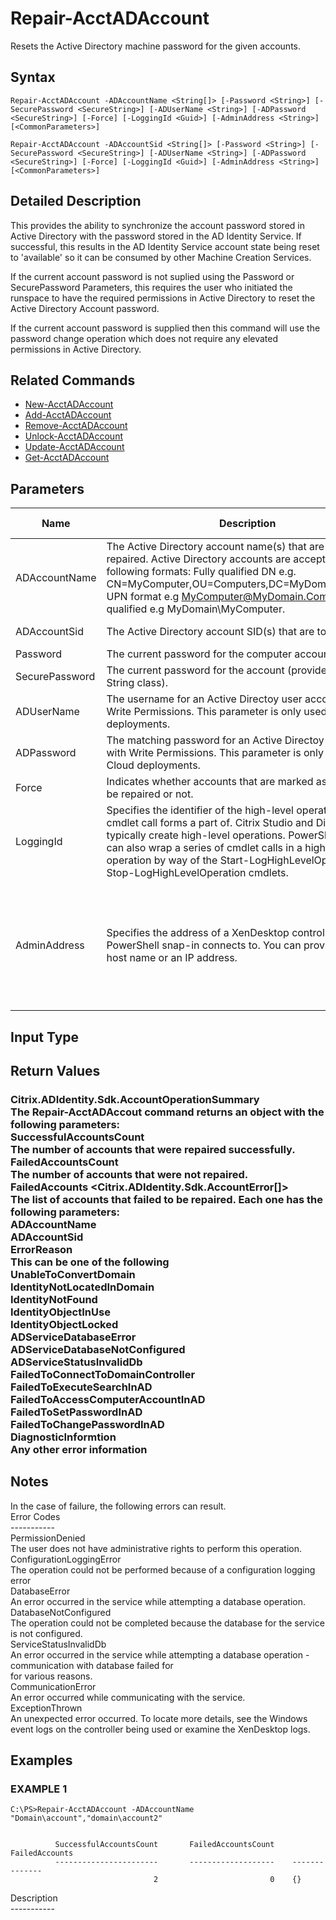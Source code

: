 ﻿# Repair-AcctADAccount

   Resets the Active Directory machine password for the given accounts.

## Syntax
```
Repair-AcctADAccount -ADAccountName <String[]> [-Password <String>] [-SecurePassword <SecureString>] [-ADUserName <String>] [-ADPassword <SecureString>] [-Force] [-LoggingId <Guid>] [-AdminAddress <String>] [<CommonParameters>]

Repair-AcctADAccount -ADAccountSid <String[]> [-Password <String>] [-SecurePassword <SecureString>] [-ADUserName <String>] [-ADPassword <SecureString>] [-Force] [-LoggingId <Guid>] [-AdminAddress <String>] [<CommonParameters>]
```

## Detailed Description
   This provides the ability to synchronize the account password stored in Active Directory with the password stored in the AD Identity Service.  If successful, this results in the AD Identity Service account state being reset to 'available' so it can be consumed by other Machine Creation Services.

If the current account password is not suplied using the Password or SecurePassword Parameters, this requires the user who initiated the runspace to have the required permissions in Active Directory to reset the Active Directory Account password.

If the current account password is supplied then this command will use the password change operation which does not require any elevated permissions in Active Directory.

## Related Commands
  * [New-AcctADAccount](New-AcctADAccount/)
  * [Add-AcctADAccount](Add-AcctADAccount/)
  * [Remove-AcctADAccount](Remove-AcctADAccount/)
  * [Unlock-AcctADAccount](Unlock-AcctADAccount/)
  * [Update-AcctADAccount](Update-AcctADAccount/)
  * [Get-AcctADAccount](Get-AcctADAccount/)
## Parameters

| Name   | Description | Required? | Pipeline Input | Default Value |
| --- | --- | --- | --- | --- |
| ADAccountName | The Active Directory account name(s) that are to be repaired. Active Directory accounts are accepted in the following formats: Fully qualified DN e.g. CN=MyComputer,OU=Computers,DC=MyDomain,DC=Com; UPN format e.g MyComputer@MyDomain.Com; Domain qualified e.g MyDomain\MyComputer. | true | false |  |
| ADAccountSid | The Active Directory account SID(s) that are to be repaired. | true | true (ByPropertyName) |  |
| Password | The current  password for the computer account. | false | false |  |
| SecurePassword | The current password for the account (provided in a Secure String class). | false | false |  |
| ADUserName | The username for an Active Directoy user account with Write Permissions. This parameter is only used in Cloud deployments. | false | false |  |
| ADPassword | The matching password for an Active Directoy user account with Write Permissions. This parameter is only used in Cloud deployments. | false | false |  |
| Force | Indicates whether accounts that are marked as 'in-use' can be repaired or not. | false | false |  |
| LoggingId | Specifies the identifier of the high-level operation this cmdlet call forms a part of. Citrix Studio and Director typically create high-level operations. PowerShell scripts can also wrap a series of cmdlet calls in a high-level operation by way of the Start-LogHighLevelOperation and Stop-LogHighLevelOperation cmdlets. | false | false |  |
| AdminAddress | Specifies the address of a XenDesktop controller that the PowerShell snap-in connects to.  You can provide this as a host name or an IP address. | false | false | LocalHost. Once a value is provided by any cmdlet, this value becomes the default. |

## Input Type
### 
   
## Return Values
### Citrix.ADIdentity.Sdk.AccountOperationSummary<br>    The Repair-AcctADAccout command returns an object with the following parameters:<br>    SuccessfulAccountsCount <int><br>        The number of accounts that were repaired successfully.<br>    FailedAccountsCount <int><br>        The number of accounts that were not repaired.<br>    FailedAccounts <Citrix.ADIdentity.Sdk.AccountError[]><br>        The list of accounts that failed to be repaired.  Each one has the following parameters:<br>            ADAccountName <string><br>            ADAccountSid <String><br>            ErrorReason <ADIdentityStatus><br>              This can be one of the following<br>              UnableToConvertDomain<br>              IdentityNotLocatedInDomain<br>              IdentityNotFound<br>              IdentityObjectInUse<br>              IdentityObjectLocked<br>              ADServiceDatabaseError<br>              ADServiceDatabaseNotConfigured<br>              ADServiceStatusInvalidDb<br>              FailedToConnectToDomainController<br>              FailedToExecuteSearchInAD<br>              FailedToAccessComputerAccountInAD<br>              FailedToSetPasswordInAD<br>              FailedToChangePasswordInAD<br>            DiagnosticInformtion <Exception><br>              Any other error information
   ## Notes
   In the case of failure, the following errors can result.<br>    Error Codes<br>    -----------<br>    PermissionDenied<br>    The user does not have administrative rights to perform this operation.<br>    ConfigurationLoggingError<br>    The operation could not be performed because of a configuration logging error<br>    DatabaseError<br>    An error occurred in the service while attempting a database operation.<br>    DatabaseNotConfigured<br>    The operation could not be completed because the database for the service is not configured.<br>    ServiceStatusInvalidDb<br>    An error occurred in the service while attempting a database operation - communication with database failed for<br>    for various reasons.<br>    CommunicationError<br>    An error occurred while communicating with the service.<br>    ExceptionThrown<br>    An unexpected error occurred.  To locate more details, see the Windows event logs on the controller being used or examine the XenDesktop logs.
## Examples

### EXAMPLE 1
```
C:\PS>Repair-AcctADAccount -ADAccountName "Domain\account","domain\account2"


          SuccessfulAccountsCount       FailedAccountsCount    FailedAccounts
          -----------------------       -------------------    --------------
                                2                         0    {}
```
   Description<br>-----------
